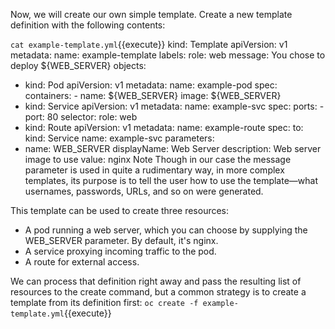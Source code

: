 
Now, we will create our own simple template. Create a new template definition with the following contents:


`cat example-template.yml`{{execute}}
kind: Template
apiVersion: v1
metadata:
  name: example-template
labels:
  role: web
message: You chose to deploy ${WEB_SERVER}
objects:
  - kind: Pod
    apiVersion: v1
    metadata:
      name: example-pod
    spec:
      containers:
        - name: ${WEB_SERVER}
          image: ${WEB_SERVER}
  - kind: Service
    apiVersion: v1
    metadata:
      name: example-svc
    spec:
      ports:
        - port: 80
      selector:
        role: web
  - kind: Route
    apiVersion: v1
    metadata:
      name: example-route
    spec:
      to:
        kind: Service
        name: example-svc
parameters:
  - name: WEB_SERVER
    displayName: Web Server
    description: Web server image to use
    value: nginx
Note
Though in our case the message parameter is used in quite a rudimentary way, in more complex templates, its purpose is to tell the user how to use the template—what usernames, passwords, URLs, and so on were generated.

This template can be used to create three resources:

- A pod running a web server, which you can choose by supplying the WEB_SERVER parameter. By default, it's nginx.
- A service proxying incoming traffic to the pod.
- A route for external access.

We can process that definition right away and pass the resulting list of resources to the create command, but a common strategy is to create a template from its definition first:
`oc create -f example-template.yml`{{execute}}